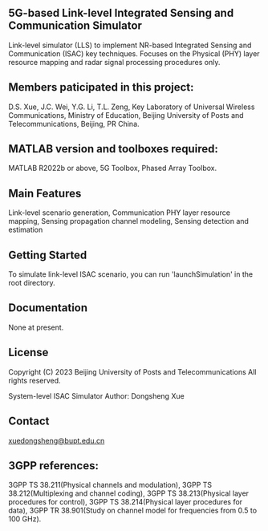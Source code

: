 ## 5G-based Link-level Integrated Sensing and Communication Simulator
Link-level simulator (LLS) to implement NR-based Integrated Sensing and Communication (ISAC) key techniques.
Focuses on the Physical (PHY) layer resource mapping and radar signal processing procedures only.

## Members paticipated in this project:
D.S. Xue, J.C. Wei, Y.G. Li, T.L. Zeng, 
Key Laboratory of Universal Wireless Communications, Ministry of Education,
Beijing University of Posts and Telecommunications,
Beijing, PR China.


## MATLAB version and toolboxes required: 
MATLAB R2022b or above,
5G Toolbox, Phased Array Toolbox.


## Main Features
Link-level scenario generation,
Communication PHY layer resource mapping,
Sensing propagation channel modeling,
Sensing detection and estimation

## Getting Started
To simulate link-level ISAC scenario, you can run 'launchSimulation' in the root directory.


## Documentation
None at present.


## License
Copyright (C) 2023 Beijing University of Posts and Telecommunications
All rights reserved.

System-level ISAC Simulator
Author: Dongsheng Xue


## Contact
xuedongsheng@bupt.edu.cn


## 3GPP references:
3GPP TS 38.211(Physical channels and modulation), 
3GPP TS 38.212(Multiplexing and channel coding), 
3GPP TS 38.213(Physical layer procedures for control), 
3GPP TS 38.214(Physical layer procedures for data), 
3GPP TR 38.901(Study on channel model for frequencies from 0.5 to 100 GHz).
